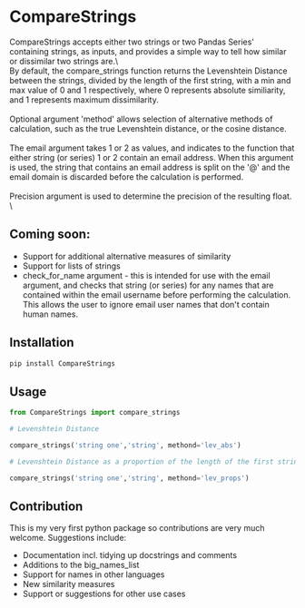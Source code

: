 # CompareStrings

CompareStrings accepts either two strings or two Pandas Series' containing 
strings, as inputs, and provides a simple way to tell how similar or dissimilar 
two strings are.\ 
\
By default, the compare_strings function returns the Levenshtein Distance 
between the strings, divided by the length of the first string, with a min and 
max value of 0 and 1 respectively, where 0 represents absolute similiarity, 
and 1 represents maximum dissimilarity.\
\
Optional argument 'method' allows selection of alternative methods of 
calculation, such as the true Levenshtein distance, or the cosine distance. \
\
The email argument takes 1 or 2 as values, and indicates to the function that 
either string (or series) 1 or 2 contain an email address. When this argument
is used, the string that contains an email address is split on the '@' and the
email domain is discarded before the calculation is performed.\
\
Precision argument is used to determine the precision of the resulting float.\
\
## Coming soon: 
- Support for additional alternative measures of similarity
- Support for lists of strings
- check_for_name argument - this is intended for use with the email argument,
and checks that string (or series) for any names that are contained within the 
email username before performing the calculation. This allows the user to 
ignore email user names that don't contain human names.
  

## Installation
```python
pip install CompareStrings
```

## Usage
```python
from CompareStrings import compare_strings

# Levenshtein Distance

compare_strings('string one','string', methond='lev_abs')

# Levenshtein Distance as a proportion of the length of the first string (0 - 1)

compare_strings('string one','string', methond='lev_props')
```

## Contribution
This is my very first python package so contributions are very much welcome. 
Suggestions include: 
- Documentation incl. tidying up docstrings and comments
- Additions to the big_names_list
- Support for names in other languages
- New similarity measures 
- Support or suggestions for other use cases